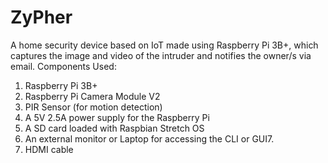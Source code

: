 # ZyPher
A home security device based on IoT made using Raspberry Pi 3B+, which captures the image and video of the intruder and notifies the owner/s via email.
Components Used:

1. Raspberry Pi 3B+
2. Raspberry Pi Camera Module V2
3. PIR Sensor (for motion detection)
4. A 5V 2.5A power supply for the Raspberry Pi
5. A SD card loaded with Raspbian Stretch OS
6. An external monitor or Laptop for accessing the CLI or GUI7. 
7. HDMI cable
